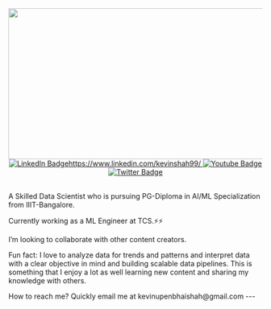 <div align="center">
  <img src="https://media.giphy.com/media/dWesBcTLavkZuG35MI/giphy.gif" width="600" height="300"/>
</div>
<div id="badges" align="center">
  <a href="your-linkedin-URL">
    <img src="https://img.shields.io/badge/LinkedIn-blue?style=for-the-badge&logo=linkedin&logoColor=white" alt="LinkedIn Badge">https://www.linkedin.com/kevinshah99/</img>
  </a>
  <a href="your-youtube-URL">
    <img src="https://img.shields.io/badge/YouTube-red?style=for-the-badge&logo=youtube&logoColor=white" alt="Youtube Badge"/>
  </a>
  <a href="your-twitter-URL">
    <img src="https://img.shields.io/badge/Twitter-blue?style=for-the-badge&logo=twitter&logoColor=white" alt="Twitter Badge"/>
  </a>
</div>
<div id="counter" align="center">
<img src="https://komarev.com/ghpvc/?username=Kevin1899&style=flat-square&color=blue" alt=""/>
</div>
<br/>
<p>
A Skilled Data Scientist who is pursuing PG-Diploma in AI/ML Specialization from IIIT-Bangalore.

Currently working as a ML Engineer at TCS.⚡⚡

I’m looking to collaborate with other content creators.

Fun fact: I love to analyze data for trends and patterns and interpret data with a clear objective in mind and building scalable data pipelines. This is something that I enjoy a lot as well learning new content and sharing my knowledge with others.
</p>
How to reach me? Quickly email me at kevinupenbhaishah@gmail.com
---

